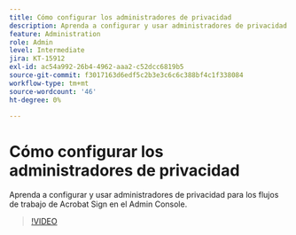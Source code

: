 ```yaml
---
title: Cómo configurar los administradores de privacidad
description: Aprenda a configurar y usar administradores de privacidad para los flujos de trabajo de Acrobat Sign en el Admin Console
feature: Administration
role: Admin
level: Intermediate
jira: KT-15912
exl-id: ac54a992-26b4-4962-aaa2-c52dcc6819b5
source-git-commit: f3017163d6edf5c2b3e3c6c6c388bf4c1f338084
workflow-type: tm+mt
source-wordcount: '46'
ht-degree: 0%

---
```


# Cómo configurar los administradores de privacidad

Aprenda a configurar y usar administradores de privacidad para los flujos de trabajo de Acrobat Sign en el Admin Console.

>[!VIDEO](https://video.tv.adobe.com/v/3432695?quality=12&learn=on&hidetitle=true)
